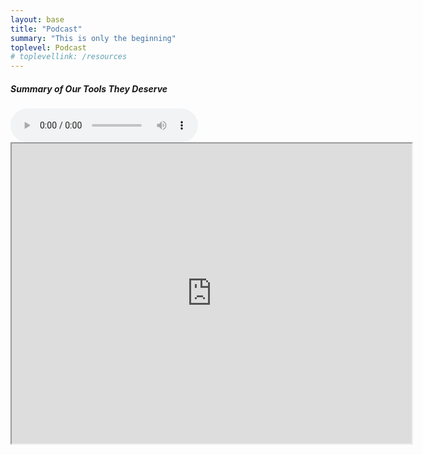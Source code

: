 ```yaml
---
layout: base
title: "Podcast"
summary: "This is only the beginning"
toplevel: Podcast
# toplevellink: /resources
---
```


<h5>Summary of Our Tools They Deserve</h5>

<audio controls autoplay>
  <source src="https://docs.google.com/uc?export=download&id=1F66Conrd-FQm09ulI9l2bJaoPfip4QOc" type="audio/mp3">
Your browser does not support the audio element.
</audio>


<iframe src="https://drive.google.com/file/d/1EY_Us43Y3-RQhgGgFXKRMDaMl-eB7JQW/preview" width="640" height="480" allow="autoplay"></iframe>
